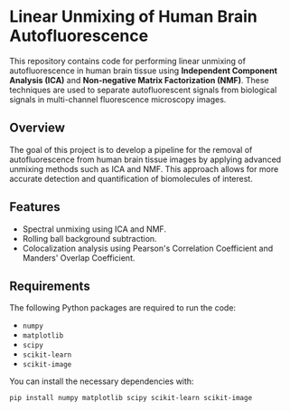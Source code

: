 # Linear Unmixing of Human Brain Autofluorescence

This repository contains code for performing linear unmixing of autofluorescence in human brain tissue using **Independent Component Analysis (ICA)** and **Non-negative Matrix Factorization (NMF)**. These techniques are used to separate autofluorescent signals from biological signals in multi-channel fluorescence microscopy images.

## Overview

The goal of this project is to develop a pipeline for the removal of autofluorescence from human brain tissue images by applying advanced unmixing methods such as ICA and NMF. This approach allows for more accurate detection and quantification of biomolecules of interest.

## Features

- Spectral unmixing using ICA and NMF.
- Rolling ball background subtraction.
- Colocalization analysis using Pearson's Correlation Coefficient and Manders' Overlap Coefficient.

## Requirements

The following Python packages are required to run the code:

- `numpy`
- `matplotlib`
- `scipy`
- `scikit-learn`
- `scikit-image`

You can install the necessary dependencies with:

```bash
pip install numpy matplotlib scipy scikit-learn scikit-image
